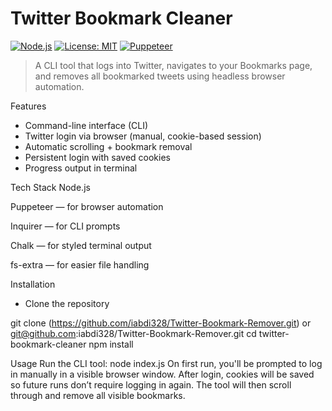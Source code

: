 # Twitter Bookmark Cleaner

[![Node.js](https://img.shields.io/badge/Node.js-18%2B-green)](https://nodejs.org/)
[![License: MIT](https://img.shields.io/badge/License-MIT-blue.svg)](LICENSE)
[![Puppeteer](https://img.shields.io/badge/puppeteer-automation-blue)](https://pptr.dev/)

> A CLI tool that logs into Twitter, navigates to your Bookmarks page, and removes all bookmarked tweets using headless browser automation.

Features

-  Command-line interface (CLI)
-  Twitter login via browser (manual, cookie-based session)
-  Automatic scrolling + bookmark removal
-  Persistent login with saved cookies
-  Progress output in terminal


Tech Stack
Node.js

Puppeteer — for browser automation

Inquirer — for CLI prompts

Chalk — for styled terminal output

fs-extra — for easier file handling

Installation
 - Clone the repository

git clone (https://github.com/iabdi328/Twitter-Bookmark-Remover.git) or git@github.com:iabdi328/Twitter-Bookmark-Remover.git
cd twitter-bookmark-cleaner
npm install

Usage
Run the CLI tool: node index.js
On first run, you'll be prompted to log in manually in a visible browser window.
After login, cookies will be saved so future runs don’t require logging in again.
The tool will then scroll through and remove all visible bookmarks.

